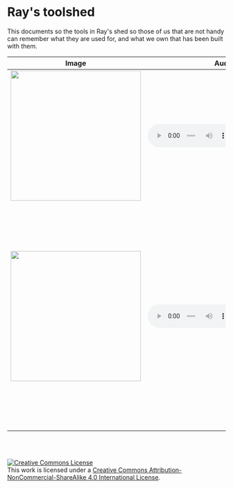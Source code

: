 # Ray's toolshed

This documents so  the tools in Ray's shed so those of us that are not handy can remember what they are used for, and what we own that has been built with them.

|      Image        |     Audio |     Description |
|-------------------|----------------:|:----------------:|
| <a href="https://didycookie.github.io/rays_toolshed/images/toolboard.jpg"><img src="https://didycookie.github.io/rays_toolshed/images/toolboard.jpg" width="300px"> </a>| <audio controls style="width: 200px;"> <source src="audio/toolboard.m4a" type="audio/mp4">> </audio>|This is what an organised tool board looks like. Sketch the shape of the tools, so that each has a place on the peg board. |
| <a href="https://didycookie.github.io/rays_toolshed/images/slider_saw.jpg"> <img src="https://didycookie.github.io/rays_toolshed/images/slider_saw.jpg" width="300px"> </a>| <audio controls style="width: 200px;"> <source src="audio/slider_saw.m4a" type="audio/mp4">> </audio>|This is a slider saw. This is for timber docking, cutting off lengths and cut can be at various angles. I cut some firewood on it recently. Mostly used for pine board, chip board, masonite. Can cut a 2' piece of board by cutting half, turning around and cutting other half.|


<br>
<br>

<a rel="license" href="http://creativecommons.org/licenses/by-nc-sa/4.0/"><img alt="Creative Commons License" style="border-width:0" src="https://i.creativecommons.org/l/by-nc-sa/4.0/88x31.png" /></a><br />This work is licensed under a <a rel="license" href="http://creativecommons.org/licenses/by-nc-sa/4.0/">Creative Commons Attribution-NonCommercial-ShareAlike 4.0 International License</a>.

